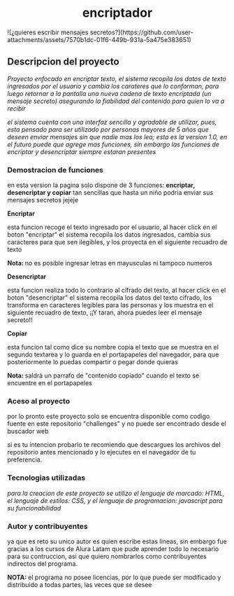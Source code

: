 <h1 align="center">encriptador</h1>
![¿quieres escribir mensajes secretos?](https://github.com/user-attachments/assets/7570b1dc-01f6-449b-931a-5a475e383651)
<h2 align="left">Descripcion del proyecto</h2>
<p><em>Proyecto enfocado en encriptar texto, el sistema recopila los datos de texto ingresados por el usuario y cambia los carateres que lo conforman, para luego retornar a la pantalla una nueva cadena de texto encriptada
(un mensaje secreto) asegurando la fiabilidad del contenido para quien lo va a recibir</em></p>
<p><em>el sistema cuenta con una interfaz sencilla y agradable de utilizar, pues, esta pensado para ser utilizado por personas mayores de 5 años que deseen enviar mensajes
sin que nadie mas los lea; esta es la version 1.0, en el futuro puede que agrege mas funciones, sin embargo las funciones de encriptar y desencriptar siempre estaran presentes</em></p>
<h3 align="left">Demostracion de funciones</h3>
<p>en esta version la pagina solo dispone de 3 funciones: <strong>encriptar, desencriptar y copiar</strong> tan sencillas que hasta un niño podria enviar sus mensajes secretos jejeje</p>
<p><strong>Encriptar</strong></p>
<p>esta funcion recoge el texto ingresado por el usuario, al hacer click en el boton "encriptar" el sistema recopila los datos ingresados, cambia sus caracteres para que sen ilegibles, y los proyecta
en el siguiente recuadro de texto</p>
<p><strong>Nota: </strong>no es posible ingresar letras en mayusculas ni tampoco numeros</p>
<p><strong>Desencriptar</strong></p>
<p>esta funcion realiza todo lo contrario al cifrado del texto, al hacer click en el boton "desencriptar" el sistema recopila los datos del texto cifrado, los transforma en caracteres legibles para las personas 
 y los muestra en el siguiente recuadro de texto, ¡¡Y taran, ahora puedes leer el mensaje secreto!!</p>
 <p><strong>Copiar</strong></p>
 <p>esta funcion tal como dice su nombre copia el texto que se muestra en el segundo textarea y lo guarda en el portapapeles del navegador, para que posteriormente lo puedas compartir o pegar donde quieras</p>
 <p><strong>Nota: </strong>saldrá un parrafo de "contenido copiado" cuando el texto se encuentre en el portapapeles</p>
 <h3 align="left">Aceso al proyecto</h3>
 <p>por lo pronto este proyecto solo se encuentra disponible como codigo fuente en este repositorio "challenges" y no puede ser encontrado desde el buscador web</p>
 <p>si es tu intencion probarlo te recomiendo que descargues los archivos del repositorio antes mencionado y lo ejecutes en el navegador de tu preferencia.</p>
 <h3 align="left">Tecnologias utilizadas</h3>
 <p><em>para la creacion de este proyecto se utilizo el lenguaje de marcado: HTML, el lenguaje de estilos: CSS, y el lenguaje de programacion: javascript para su funcionabilidad</em></p>
 <h3 align="left">Autor y contribuyentes</h3>
 <p>ya que es reto su unico autor es quien escribe estas lineas, sin embargo fue gracias a los cursos de Alura Latam que pude aprender todo lo necesario para su contruccion,
 asi que quiero nombrarlos como contribuyentes indirectos del programa.</p>
 <p><strong>NOTA: </strong>el programa no posee licencias, por lo que puede ser modificado y distribuido a todas partes, las veces que se desee</p>
